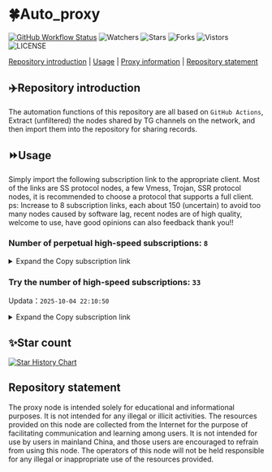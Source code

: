 # 🍀Auto_proxy
[![GitHub Workflow Status](https://img.shields.io/github/actions/workflow/status/PangTouY00/Auto_proxy/main.yml?branch=main)](https://github.com/PangTouY00/Auto_proxy/actions/workflows/main.yml?branch=main) 
![Watchers](https://img.shields.io/github/watchers/w1770946466/Auto_proxy) ![Stars](https://img.shields.io/github/stars/PangTouY00/Auto_proxy) ![Forks](https://img.shields.io/github/forks/w1770946466/Auto_proxy) ![Vistors](https://visitor-badge.laobi.icu/badge?page_id=PangTouY00.Auto_proxy) ![LICENSE](https://img.shields.io/badge/license-CC%20BY--SA%204.0-green.svg)

[Repository introduction](https://github.com/PangTouY00/Auto_proxy#Repositoryintroduction) | [Usage](https://github.com/PangTouY00/Auto_proxy#Usage) | [Proxy information](https://github.com/PangTouY00/Auto_proxy#Proxyinformation) | [Repository statement](https://github.com/PangTouY00/Auto_proxy#Repositorystatement)

## ✈️Repository introduction
The automation functions of this repository are all based on `GitHub Actions`,
Extract (unfiltered) the nodes shared by TG channels on the network, and then import them into the repository for sharing records.

## ⏩Usage
Simply import the following subscription link to the appropriate client. Most of the links are SS protocol nodes, a few Vmess, Trojan, SSR protocol nodes, it is recommended to choose a protocol that supports a full client.
ps: Increase to 8 subscription links, each about 150 (uncertain) to avoid too many nodes caused by software lag, recent nodes are of high quality, welcome to use, have good opinions can also feedback thank you!!

### Number of perpetual high-speed subscriptions: `8`

<details>
  <summary>Expand the Copy subscription link</summary>

  
- [Multiprotocol Base64 encoding](https://raw.githubusercontent.com/PangTouY00/Auto_proxy/main/Long_term_subscription1)
`https://raw.githubusercontent.com/PangTouY00/Auto_proxy/main/Long_term_subscription_num`
`Total number of merge nodes: 230`

- [Multiprotocol Base64 encoding](https://raw.githubusercontent.com/PangTouY00/Auto_proxy/main/Long_term_subscription1)
`https://raw.githubusercontent.com/PangTouY00/Auto_proxy/main/Long_term_subscription1`
`Total number of merge nodes: 29`

- [Multiprotocol Base64 encoding](https://raw.githubusercontent.com/PangTouY00/Auto_proxy/main/Long_term_subscription2)
`https://raw.githubusercontent.com/PangTouY00/Auto_proxy/main/Long_term_subscription2`
`Total number of merge nodes: 29`

- [Multiprotocol Base64 encoding](https://raw.githubusercontent.com/PangTouY00/Auto_proxy/main/Long_term_subscription3)
`https://raw.githubusercontent.com/PangTouY00/Auto_proxy/main/Long_term_subscription3`
`Total number of merge nodes: 29`

- [Multiprotocol Base64 encoding](https://raw.githubusercontent.com/PangTouY00/Auto_proxy/main/Long_term_subscription4)
`https://raw.githubusercontent.com/PangTouY00/Auto_proxy/main/Long_term_subscription4`
`Total number of merge nodes: 29`

- [Multiprotocol Base64 encoding](https://raw.githubusercontent.comPangTouY00/Auto_proxy/main/Long_term_subscription5)
`https://raw.githubusercontent.com/PangTouY00/Auto_proxy/main/Long_term_subscription5`
`Total number of merge nodes: 29`

- [Multiprotocol Base64 encoding](https://raw.githubusercontent.com/PangTouY00/Auto_proxy/main/Long_term_subscription6)
`https://raw.githubusercontent.com/PangTouY00/Auto_proxy/main/Long_term_subscription6`
`Total number of merge nodes: 29`

- [Multiprotocol Base64 encoding](https://raw.githubusercontent.com/PangTouY00/Auto_proxy/main/Long_term_subscription7)
`https://raw.githubusercontent.com/PangTouY00/Auto_proxy/main/Long_term_subscription7`
`Total number of merge nodes: 29`

- [Multiprotocol Base64 encoding](https://raw.githubusercontent.com/PangTouY00/Auto_proxy/main/Long_term_subscription8)
`https://raw.githubusercontent.com/PangTouY00/Auto_proxy/main/Long_term_subscription8`
`Total number of merge nodes: 27`

- [Clash subscription](https://raw.githubusercontent.com/PangTouY00/Auto_proxy/main/Long_term_subscription2.yaml)
`https://raw.githubusercontent.com/PangTouY00/Auto_proxy/main/Long_term_subscription1.yaml`


- [Clash subscription](https://raw.githubusercontent.com/PangTouY00/Auto_proxy/main/Long_term_subscription2.yaml)
`https://raw.githubusercontent.com/PangTouY00/Auto_proxy/main/Long_term_subscription2.yaml`


- [Clash subscription](https://raw.githubusercontent.com/PangTouY00/Auto_proxy/main/Long_term_subscription3.yaml)
`https://raw.githubusercontent.com/PangTouY00/Auto_proxy/main/Long_term_subscription3.yaml`
  
</details>

### Try the number of high-speed subscriptions: `33`
Updata：`2025-10-04 22:10:50`


<details>
  <summary>Expand the Copy subscription link</summary>  
































































































































































































































































































































































































































































































































































































































































































































































































































































































































































































































































































































































































































































































































































































































































































































































































































































































































































































































































































































































































































































































































































































































































































































































































































































































































































































































































































































































































































































































































































































































































































































































































































































































































































































































































































































































































































































































































































































































































































































































































































































































































































































































































































































































































































































































































































































































































































































































































































































































































































































































































































































































































































































































































































































































































































































































































































































































































































































































































































































































































































































































































































































































































































































































































































































































































































































































































































































































































































































































































































































































































































































































































































































































































































































































































































































































































































































































































































































































































































































































































































































































































































































































































































































































































































































































































































































































































































































































































































































































































































































































































































































































































































































































































































































































































































































































































































































































































































































































































































































































































































































































































































































































































































































































































































































































































































































































































































































































































































































































































































































































































































































































































































































































































































































































































































































































































































































































































































































































































































































































































































































































































































































































































































































































































































































































































































































































































































































































































































































































































































































































































































































































































































































































































































































































































































































































































































































































































































































































































































































































































































































































































































































































































































































































































































































































































































































































































































































































































































































































































































































































































































































































































































































































































































































































































































































































































































































































































































































































































































































































































































































































































































































































































































































































































































































































































































































































































































































































































































































































































































































































































































































































































































































































































































































































































































































































































































































































































































































































































































































































































































































































































































































































































































































































































































































































































































































































































































































































































































































































































































































































































































































































































































































































































































































































































































































































































































































































































































































































































































































































































































































































































































































































































































































































































































































































































































































































































































































































































































































































































































































































































































































































































































































































































































































































































































































































































































































































































































































































































































































































































































































































































































































































































































































































































































































































































































































































































































































































































































































































































































































































































































































































































































































































































































































































































































































































































































































































































































































































































































































































































































































































































































































































































































































































































































































































































































































































































































































































































































































































































































































































































































































































>Trial subscription：
`https://dl.vfkum.website/api/v1/client/subscribe?token=824dbe7eade17fc3e90fc547ac0e1544`




>Trial subscription：
`https://multiserver.multiserveradelshoop.com/api/v1/client/subscribe?token=65ad732e99d133ca005a50a762be2f86`




>Trial subscription：
`https://qingyun.zybs.eu.org/api/v1/client/subscribe?token=01429355e6105109f7e3f32a1f660550`




>Trial subscription：
`https://www.camael.top/api/v1/client/subscribe?token=8e1244386a5f71dae69b5ec27a146ef0`




>Trial subscription：
`https://gods1.dashicn.buzz/api/v1/client/subscribe?token=5cd3a3abe89b08d77a71342f7e6e986b`




>Trial subscription：
`https://go.yueyun.de/api/v1/client/subscribe?token=ac12dbfdb329e1b5722f2eb764f47c4a`




>Trial subscription：
`https://slianvpn.top/api/v1/client/subscribe?token=f8b9293507a2b7a72d220b294556c5f4`




>Trial subscription：
`https://proxy.txsb.fun/api/v1/client/subscribe?token=031cfb3fabf8b863004ca24c0dc29098`




>Trial subscription：
`https://newbee.cyou/api/v1/client/subscribe?token=d50e669b07a18ed11e82328641a7deab`




>Trial subscription：
`https://4444445.xyz/api/v1/client/subscribe?token=26e0f6bb845fa92f41ecc131c775b75d`




>Trial subscription：
`https://www.topjiasu.top/api/v1/client/subscribe?token=d4acfd8d20add5eb110e4127fcb02b50`




>Trial subscription：
`https://sufujia.top/api/v1/client/subscribe?token=9f768d7c59e58e4ba562ebf879612422`




>Trial subscription：
`https://gods2.dashicn.buzz/api/v1/client/subscribe?token=6d2bb8514d1eb2379753158786062442`




>Trial subscription：
`https://xiaohuolongjc.top/api/v1/client/subscribe?token=9a4fa54f8ed43bea2017284cd76b2649`




>Trial subscription：
`https://cfvpn.com/api/v1/client/subscribe?token=8c6827a656eb69edda8a415358a876de`




>Trial subscription：
`https://b.guojiajia.filegear-sg.me/api/v1/client/subscribe?token=e06d41482472dfd4d3c3a0540eacc04e`




>Trial subscription：
`https://www.eeevpn.com/api/v1/client/subscribe?token=16fc1db291382503ab44ab4c94dc1e76`




>Trial subscription：
`https://v2s.ip-ddns.com/api/v1/client/subscribe?token=99d22b6e0355d6807a24eacab3fa4018`




>Trial subscription：
`https://xiaoby.com/api/v1/client/subscribe?token=37df190fb5bf826ffa0c7357ffbcd80e`




>Trial subscription：
`https://a.guojiajia.filegear-sg.me/api/v1/client/subscribe?token=3c4ffda42f25101f49b99d50cd06bb05`




>Trial subscription：
`http://107.173.31.17/api/v1/client/subscribe?token=32702fc2f037cd2e974d61d174d1ec46`




>Trial subscription：
`https://slianvpn.com/api/v1/client/subscribe?token=9152c492ec8c13df2b4dc0f1b9b3b461`




>Trial subscription：
`https://cn.newbee.cyou/api/v1/client/subscribe?token=4f4f41139902d87a75de99a34bbae60d`




>Trial subscription：
`https://kingfisher.top/api/v1/client/subscribe?token=e2819c32a06c12a0b3c7fb32505cd983`




>Trial subscription：
`https://www.louwangzhiyu.org/api/v1/client/subscribe?token=fab8a914ba8c330a8bef296339426a3d`




>Trial subscription：
`https://linlujs.cloud/api/v1/client/subscribe?token=6c065e1cfbcc3f63e8ccc94041945e01`




>Trial subscription：
`https://gods3.dashicn.buzz/api/v1/client/subscribe?token=2a68fd34d7b0cd31deda2df5a61b5348`




>Trial subscription：
`https://dashuai.us/api/v1/client/subscribe?token=74bc3ffb3ee74521d7ac7728b55fc4bc`




>Trial subscription：
`https://old-v2b.linkedton.com/api/v1/client/subscribe?token=44d6cd5d8093283a7ac15c7991cf2ee5`




>Trial subscription：
`https://fs.v2rayse.com/share/20251004/d46igp4tap.txt`




>Trial subscription：
`https://yywhale.com/api/v1/client/subscribe?token=62d4f140b1de886b4485ed6e58ef75d0`




>Trial subscription：
`https://ylccloud.top/api/v1/client/subscribe?token=bef502ea0b5fc678ca181e6f662ab52c`




>Trial subscription：
`https://api.skrspc.org/api/v1/client/subscribe?token=969e5c3a744f122f5a24d90da4f8c90b`



</details>

## ✨Star count
[![Star History Chart](https://api.star-history.com/svg?repos=PangTouY00/Auto_proxy&type=Date)](https://star-history.com/#w1770946466/Auto_proxy&Date)



## Repository statement
The proxy node is intended solely for educational and informational purposes. It is not intended for any illegal or illicit activities. The resources provided on this node are collected from the Internet for the purpose of facilitating communication and learning among users. It is not intended for use by users in mainland China, and those users are encouraged to refrain from using this node. The operators of this node will not be held responsible for any illegal or inappropriate use of the resources provided.

